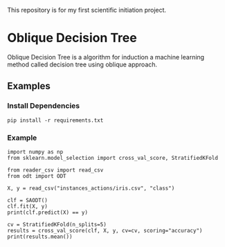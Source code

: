 This repository is for my first scientific initiation project.

# Oblique Decision Tree

Oblique Decision Tree is a algorithm for induction a machine learning method called decision tree using oblique approach.

## Examples

### Install Dependencies

```
pip install -r requirements.txt
```

### Example

```
import numpy as np
from sklearn.model_selection import cross_val_score, StratifiedKFold

from reader_csv import read_csv
from odt import ODT

X, y = read_csv("instances_actions/iris.csv", "class")

clf = SAODT()
clf.fit(X, y)
print(clf.predict(X) == y)

cv = StratifiedKFold(n_splits=5)
results = cross_val_score(clf, X, y, cv=cv, scoring="accuracy")
print(results.mean())
```
